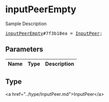 # inputPeerEmpty

Sample Description

<pre>
<a href="../constructor/inputPeerEmpty.md">inputPeerEmpty</a>#7f3b18ea = <a href="../type/InputPeer.md">InputPeer</a>;
</pre>

## Parameters

| Name | Type | Description |
|------|:----:|-------------|

## Type

&lt;a href=&#34;../type/InputPeer.md&#34;&gt;InputPeer&lt;/a&gt;
